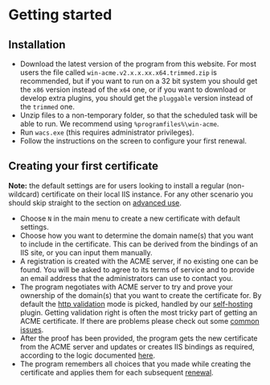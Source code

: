 ﻿---
sidebar: manual
---

# Getting started

## Installation
- Download the latest version of the program from this website. For most users the file 
called `win-acme.v2.x.x.xx.x64.trimmed.zip` is recommended, but if you want to run on a 
32 bit system you should get the `x86` version instead of the `x64` one, or if you want to 
download or develop extra plugins, you should get the `pluggable` version instead of the 
`trimmed` one.
- Unzip files to a non-temporary folder, so that the scheduled task will be able to run. 
We recommend using `%programfiles%\win-acme`.
- Run `wacs.exe` (this requires administrator privileges).
- Follow the instructions on the screen to configure your first renewal.

## Creating your first certificate
**Note:** the default settings are for users looking to install a regular (non-wildcard) certificate 
on their local IIS instance. For any other scenario you should skip straight to the section 
on [advanced use](/manual/advanced-use/).

- Choose `N` in the main menu to create a new certificate with default settings.
- Choose how you want to determine the domain name(s) that you want to include in the certificate. 
This can be derived from the bindings of an IIS site, or you can input them manually.
- A registration is created with the ACME server, if no existing one can be found. You will be asked 
to agree to its terms of service and to provide an email address that the administrators can use to contact you.
- The program negotiates with ACME server to try and prove your ownership of the domain(s) that you want to 
create the certificate for. By default the [http validation](/reference/plugins/validation/http/) 
mode is picked, handled by our [self-hosting](/reference/plugins/validation/http/selfhosting) plugin. 
Getting validation right is often the most tricky part of getting an ACME certificate. If there are 
problems please check out some [common issues](/manual/validation-problems).
- After the proof has been provided, the program gets the new certificate from the ACME server and updates 
or creates IIS bindings as required, according to the logic documented [here](/reference/plugins/installation/iisweb).
- The program remembers all choices that you made while creating the certificate and applies them 
for each subsequent [renewal](/manual/automatic-renewal).
